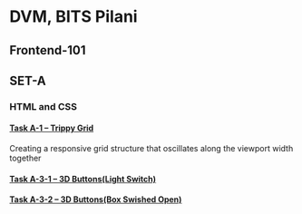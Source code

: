 # DVM, BITS Pilani
## Frontend-101
## SET-A 
### HTML and CSS


#### [Task A-1 – Trippy Grid](https://chirag-wadhwa.github.io/frontend-101/A/A-1.html)
Creating a responsive grid structure that oscillates along the viewport width together 
#### [Task A-3-1 – 3D Buttons(Light Switch)](https://chirag-wadhwa.github.io/frontend-101/A/A-3-1.html)
#### [Task A-3-2 – 3D Buttons(Box Swished Open)](https://chirag-wadhwa.github.io/frontend-101/A/A-3-2.html)
